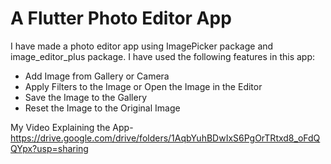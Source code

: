 # A Flutter Photo Editor App

I have made a photo editor app using ImagePicker package and image_editor_plus package. 
I have used the following features in this app:

- Add Image from Gallery or Camera
- Apply Filters to the Image or Open the Image in the Editor
- Save the Image to the Gallery
- Reset the Image to the Original Image

My Video Explaining the App- https://drive.google.com/drive/folders/1AqbYuhBDwIxS6PgOrTRtxd8_oFdQQYpx?usp=sharing
